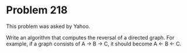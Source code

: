 # Problem 218

This problem was asked by Yahoo.

Write an algorithm that computes the reversal of a directed graph. For example, if a graph consists of A -> B -> C, it should become A <- B <- C.